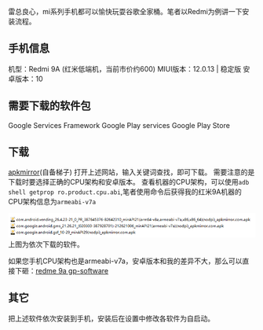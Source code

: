 雷总良心，mi系列手机都可以愉快玩耍谷歌全家桶。笔者以Redmi为例讲一下安装流程。

## 手机信息
机型：Redmi 9A (红米低端机，当前市价约600)
MIUI版本：12.0.13 | 稳定版
安卓版本：10

## 需要下载的软件包
Google Services Framework
Google Play services
Google Play Store

## 下载
[apkmirror](www.apkmirror.com)(自备梯子)
打开上述网站，输入关键词查找，即可下载。
需要注意的是下载时要选择正确的CPU架构和安卓版本。
查看机器的CPU架构，可以使用``adb shell getprop ro.product.cpu.abi``,笔者使用命令后获得我的红米9A机器的CPU架构信息为``armeabi-v7a``

![](https://raw.githubusercontent.com/iningwei/SelfPictureHost/master/Blog/20210810122620.png)
上图为依次下载的软件。

如果您手机CPU架构也是armeabi-v7a，安卓版本和我的差异不大，那么可以直接下砸：[redme 9a gp-software](https://download.csdn.net/download/iningwei/23357287)

## 其它
把上述软件依次安装到手机，安装后在设置中修改各软件为自启动。